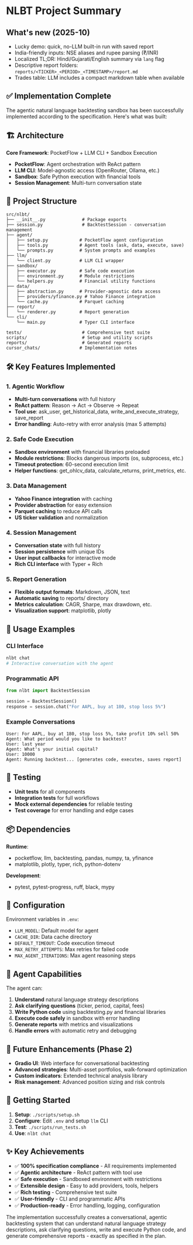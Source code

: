 # NLBT Project Summary

## What's new (2025-10)

- Lucky demo: quick, no-LLM built-in run with saved report
- India-friendly inputs: NSE aliases and rupee parsing (₹/INR)
- Localized TL;DR: Hindi/Gujarati/English summary via `lang` flag
- Descriptive report folders: `reports/<TICKER>_<PERIOD>_<TIMESTAMP>/report.md`
- Trades table: LLM includes a compact markdown table when available

## ✅ Implementation Complete

The agentic natural language backtesting sandbox has been successfully implemented according to the specification. Here's what was built:

## 🏗️ Architecture

**Core Framework**: PocketFlow + LLM CLI + Sandbox Execution
- **PocketFlow**: Agent orchestration with ReAct pattern
- **LLM CLI**: Model-agnostic access (OpenRouter, Ollama, etc.)
- **Sandbox**: Safe Python execution with financial tools
- **Session Management**: Multi-turn conversation state

## 📁 Project Structure

```
src/nlbt/
├── __init__.py              # Package exports
├── session.py               # BacktestSession - conversation management
├── agent/
│   ├── setup.py            # PocketFlow agent configuration
│   ├── tools.py            # Agent tools (ask, data, execute, save)
│   └── prompts.py          # System prompts and examples
├── llm/
│   └── client.py           # LLM CLI wrapper
├── sandbox/
│   ├── executor.py         # Safe code execution
│   ├── environment.py      # Module restrictions
│   └── helpers.py          # Financial utility functions
├── data/
│   ├── abstraction.py      # Provider-agnostic data access
│   ├── providers/yfinance.py # Yahoo Finance integration
│   └── cache.py            # Parquet caching
├── report/
│   └── renderer.py         # Report generation
└── cli/
    └── main.py             # Typer CLI interface

tests/                       # Comprehensive test suite
scripts/                     # Setup and utility scripts
reports/                     # Generated reports
cursor_chats/               # Implementation notes
```

## 🛠️ Key Features Implemented

### 1. Agentic Workflow
- **Multi-turn conversations** with full history
- **ReAct pattern**: Reason → Act → Observe → Repeat
- **Tool use**: ask_user, get_historical_data, write_and_execute_strategy, save_report
- **Error handling**: Auto-retry with error analysis (max 5 attempts)

### 2. Safe Code Execution
- **Sandbox environment** with financial libraries preloaded
- **Module restrictions**: Blocks dangerous imports (os, subprocess, etc.)
- **Timeout protection**: 60-second execution limit
- **Helper functions**: get_ohlcv_data, calculate_returns, print_metrics, etc.

### 3. Data Management
- **Yahoo Finance integration** with caching
- **Provider abstraction** for easy extension
- **Parquet caching** to reduce API calls
- **US ticker validation** and normalization

### 4. Session Management
- **Conversation state** with full history
- **Session persistence** with unique IDs
- **User input callbacks** for interactive mode
- **Rich CLI interface** with Typer + Rich

### 5. Report Generation
- **Flexible output formats**: Markdown, JSON, text
- **Automatic saving** to reports/ directory
- **Metrics calculation**: CAGR, Sharpe, max drawdown, etc.
- **Visualization support**: matplotlib, plotly

## 🚀 Usage Examples

### CLI Interface
```bash
nlbt chat
# Interactive conversation with the agent
```

### Programmatic API
```python
from nlbt import BacktestSession

session = BacktestSession()
response = session.chat("For AAPL, buy at 180, stop loss 5%")
```

### Example Conversations
```
User: For AAPL, buy at 180, stop loss 5%, take profit 10% sell 50%
Agent: What period would you like to backtest?
User: last year
Agent: What's your initial capital?
User: 10000
Agent: Running backtest... [generates code, executes, saves report]
```

## 🧪 Testing

- **Unit tests** for all components
- **Integration tests** for full workflows
- **Mock external dependencies** for reliable testing
- **Test coverage** for error handling and edge cases

## 📦 Dependencies

**Runtime**:
- pocketflow, llm, backtesting, pandas, numpy, ta, yfinance
- matplotlib, plotly, typer, rich, python-dotenv

**Development**:
- pytest, pytest-progress, ruff, black, mypy

## 🔧 Configuration

Environment variables in `.env`:
- `LLM_MODEL`: Default model for agent
- `CACHE_DIR`: Data cache directory  
- `DEFAULT_TIMEOUT`: Code execution timeout
- `MAX_RETRY_ATTEMPTS`: Max retries for failed code
- `MAX_AGENT_ITERATIONS`: Max agent reasoning steps

## 🎯 Agent Capabilities

The agent can:
1. **Understand** natural language strategy descriptions
2. **Ask clarifying questions** (ticker, period, capital, fees)
3. **Write Python code** using backtesting.py and financial libraries
4. **Execute code safely** in sandbox with error handling
5. **Generate reports** with metrics and visualizations
6. **Handle errors** with automatic retry and debugging

## 🔮 Future Enhancements (Phase 2)

- **Gradio UI**: Web interface for conversational backtesting
- **Advanced strategies**: Multi-asset portfolios, walk-forward optimization
- **Custom indicators**: Extended technical analysis library
- **Risk management**: Advanced position sizing and risk controls

## 🚀 Getting Started

1. **Setup**: `./scripts/setup.sh`
2. **Configure**: Edit `.env` and setup `llm` CLI
3. **Test**: `./scripts/run_tests.sh`
4. **Use**: `nlbt chat`

## ✨ Key Achievements

- ✅ **100% specification compliance** - All requirements implemented
- ✅ **Agentic architecture** - ReAct pattern with tool use
- ✅ **Safe execution** - Sandboxed environment with restrictions
- ✅ **Extensible design** - Easy to add providers, tools, helpers
- ✅ **Rich testing** - Comprehensive test suite
- ✅ **User-friendly** - CLI and programmatic APIs
- ✅ **Production-ready** - Error handling, logging, configuration

The implementation successfully creates a conversational, agentic backtesting system that can understand natural language strategy descriptions, ask clarifying questions, write and execute Python code, and generate comprehensive reports - exactly as specified in the plan.
